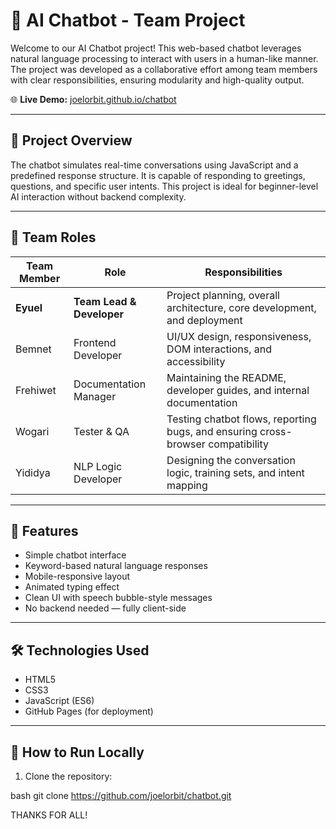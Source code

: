 # 🤖 AI Chatbot - Team Project

Welcome to our AI Chatbot project! This web-based chatbot leverages natural language processing to interact with users in a human-like manner. The project was developed as a collaborative effort among team members with clear responsibilities, ensuring modularity and high-quality output.

🌐 **Live Demo:** [joelorbit.github.io/chatbot](https://joelorbit.github.io/chatbot/)

---

## 🧠 Project Overview

The chatbot simulates real-time conversations using JavaScript and a predefined response structure. It is capable of responding to greetings, questions, and specific user intents. This project is ideal for beginner-level AI interaction without backend complexity.

---

## 👥 Team Roles

| Team Member        | Role                    | Responsibilities                                                                 |
|--------------------|-------------------------|----------------------------------------------------------------------------------|
| **Eyuel**          | **Team Lead & Developer** | Project planning, overall architecture, core development, and deployment        |
| Bemnet             | Frontend Developer      | UI/UX design, responsiveness, DOM interactions, and accessibility               |
| Frehiwet           | Documentation Manager   | Maintaining the README, developer guides, and internal documentation            |
| Wogari             | Tester & QA             | Testing chatbot flows, reporting bugs, and ensuring cross-browser compatibility |
| Yididya            | NLP Logic Developer     | Designing the conversation logic, training sets, and intent mapping             |

---

## 🚀 Features

- Simple chatbot interface  
- Keyword-based natural language responses  
- Mobile-responsive layout  
- Animated typing effect  
- Clean UI with speech bubble-style messages  
- No backend needed — fully client-side  

---

## 🛠️ Technologies Used

- HTML5  
- CSS3  
- JavaScript (ES6)  
- GitHub Pages (for deployment)


  
---

## 🧪 How to Run Locally

1. Clone the repository:

bash 
git clone https://github.com/joelorbit/chatbot.git


THANKS FOR ALL!



 



     
